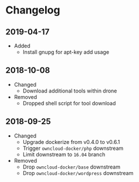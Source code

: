 # Changelog

## 2019-04-17

* Added
  * Install gnupg for apt-key add usage

## 2018-10-08

* Changed
  * Download additional tools within drone
* Removed
  * Dropped shell script for tool download

## 2018-09-25

* Changed
  * Upgrade dockerize from v0.4.0 to v0.6.1
  * Trigger `owncloud-docker/php` downstream
  * Limit downstream to `16.04` branch
* Removed
  * Drop `owncloud-docker/base` downstream
  * Drop `owncloud-docker/wordpress` downstream
